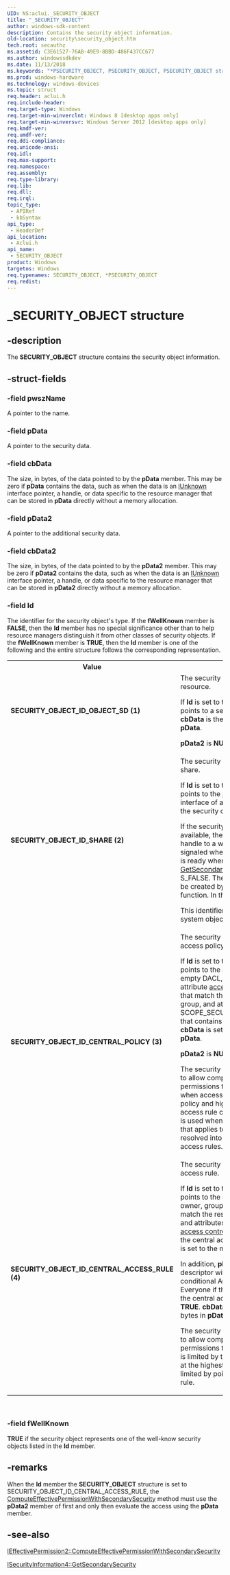 ```yaml
---
UID: NS:aclui._SECURITY_OBJECT
title: "_SECURITY_OBJECT"
author: windows-sdk-content
description: Contains the security object information.
old-location: security\security_object.htm
tech.root: secauthz
ms.assetid: C3E61527-76AB-49E9-8BBD-486F437CC677
ms.author: windowssdkdev
ms.date: 11/13/2018
ms.keywords: "*PSECURITY_OBJECT, PSECURITY_OBJECT, PSECURITY_OBJECT structure pointer [Security], SECURITY_OBJECT, SECURITY_OBJECT structure [Security], SECURITY_OBJECT_ID_CENTRAL_ACCESS_RULE (4), SECURITY_OBJECT_ID_CENTRAL_POLICY (3), SECURITY_OBJECT_ID_OBJECT_SD (1), SECURITY_OBJECT_ID_SHARE (2), _SECURITY_OBJECT, aclui/PSECURITY_OBJECT, aclui/SECURITY_OBJECT, security.security_object"
ms.prod: windows-hardware
ms.technology: windows-devices
ms.topic: struct
req.header: aclui.h
req.include-header: 
req.target-type: Windows
req.target-min-winverclnt: Windows 8 [desktop apps only]
req.target-min-winversvr: Windows Server 2012 [desktop apps only]
req.kmdf-ver: 
req.umdf-ver: 
req.ddi-compliance: 
req.unicode-ansi: 
req.idl: 
req.max-support: 
req.namespace: 
req.assembly: 
req.type-library: 
req.lib: 
req.dll: 
req.irql: 
topic_type:
 - APIRef
 - kbSyntax
api_type:
 - HeaderDef
api_location:
 - Aclui.h
api_name:
 - SECURITY_OBJECT
product: Windows
targetos: Windows
req.typenames: SECURITY_OBJECT, *PSECURITY_OBJECT
req.redist: 
---
```


# _SECURITY_OBJECT structure


## -description


The <b>SECURITY_OBJECT</b> structure contains the security object information.


## -struct-fields




### -field pwszName

A pointer to the name.


### -field pData

A pointer to the security data.


### -field cbData

The size, in bytes, of the data pointed to by the <b>pData</b> member. This may be zero if <b>pData</b> contains the data, such as when the data is an <a href="https://msdn.microsoft.com/33f1d79a-33fc-4ce5-a372-e08bda378332">IUnknown</a> interface pointer, a handle, or data specific to the resource manager that can be stored in <b>pData</b> directly without a memory allocation.


### -field pData2

A pointer to the additional security data.


### -field cbData2

The size, in bytes, of the data pointed to by the <b>pData2</b> member. This may be zero if <b>pData2</b> contains the data, such as when the data is an <a href="https://msdn.microsoft.com/33f1d79a-33fc-4ce5-a372-e08bda378332">IUnknown</a> interface pointer, a handle, or data specific to the resource manager that can be stored in <b>pData2</b> directly without a memory allocation.


### -field Id

The identifier for the security object's type. If the <b>fWellKnown</b> member is <b>FALSE</b>, then the <b>Id</b> member has no special significance other than to help resource managers distinguish it from other classes of security objects. If the <b>fWellKnown</b> member is <b>TRUE</b>, then the <b>Id</b> member is one of the following and the entire structure follows the corresponding representation.

<table>
<tr>
<th>Value</th>
<th>Meaning</th>
</tr>
<tr>
<td width="40%"><a id="SECURITY_OBJECT_ID_OBJECT_SD___1_"></a><a id="security_object_id_object_sd___1_"></a><dl>
<dt><b>SECURITY_OBJECT_ID_OBJECT_SD  (1)</b></dt>
</dl>
</td>
<td width="60%">
The security descriptor of the resource.


If <b>Id</b> is set to this value, then <b>pData</b> points to a security descriptor and <b>cbData</b> is the number of bytes in <b>pData</b>.


<b>pData2</b> is <b>NULL</b> and <b>cbData2</b> is 0.

</td>
</tr>
<tr>
<td width="40%"><a id="SECURITY_OBJECT_ID_SHARE___2_"></a><a id="security_object_id_share___2_"></a><dl>
<dt><b>SECURITY_OBJECT_ID_SHARE  (2)</b></dt>
</dl>
</td>
<td width="60%">
The security descriptor of a network share.

If <b>Id</b> is set to this value, then <b>pData</b> points to the <a href="https://msdn.microsoft.com/38d94f36-f149-4b62-a710-8f7359bfd8cd">ISecurityInformation</a> interface of an object that represents the security context of the share.

If the security descriptor is not yet available, then <b>pData2</b> must be a handle to a waitable object that is signaled when the security descriptor is ready when the <a href="https://msdn.microsoft.com/20BD7D3B-1097-45CF-8237-0FBAD6BD6E3E">GetSecondarySecurity</a> method returns S_FALSE. The waitable object should be created by the <a href="https://msdn.microsoft.com/1f6d946e-c74c-4599-ac3d-b709216a0900">CreateEvent</a>  function. In this case, <b>cbData2</b> is 0.

This identifier is only applicable to file system objects.

</td>
</tr>
<tr>
<td width="40%"><a id="SECURITY_OBJECT_ID_CENTRAL_POLICY__3_"></a><a id="security_object_id_central_policy__3_"></a><dl>
<dt><b>SECURITY_OBJECT_ID_CENTRAL_POLICY (3)</b></dt>
</dl>
</td>
<td width="60%">
The security descriptor of a central access policy.

If <b>Id</b> is set to this value, then <b>pData</b> points to the security descriptor with an empty DACL, an owner, group, and attribute <a href="https://msdn.microsoft.com/0baaa937-f635-4500-8dcd-9dbbd6f4cd02">access control entries</a> (ACEs) that match the resource's owner, group, and attributes as well as a SCOPE_SECURITY_INFORMATION_ACE  that contains the central policy's ID. <b>cbData</b> is set to the number of bytes in <b>pData</b>.

<b>pData2</b> is <b>NULL</b> and <b>cbData2</b> is 0.

The security descriptor is constructed to allow computing effective permissions to correctly determine when access is limited by the central policy and higher detail of the central access rule cannot be determined. This is used when a central access policy that applies to a resource cannot be resolved into its elemental central access rules.

</td>
</tr>
<tr>
<td width="40%"><a id="SECURITY_OBJECT_ID_CENTRAL_ACCESS_RULE__4_"></a><a id="security_object_id_central_access_rule__4_"></a><dl>
<dt><b>SECURITY_OBJECT_ID_CENTRAL_ACCESS_RULE (4)</b></dt>
</dl>
</td>
<td width="60%">
The security descriptor of a central access rule.

If <b>Id</b> is set to this value, then <b>pData</b> points to the security descriptor with an owner, group, and attribute ACEs that match the resource's owner, group, and attributes, and a <a href="https://msdn.microsoft.com/d007cbb9-b547-4dc7-bc22-b526f650f7c2">discretionary access control list</a> (DACL) that matches the central access rule's DACL. <b>cbData</b> is set to the number of bytes in <b>pData</b>.

In addition, <b>pData2</b> points to a security descriptor with a DACL that contains a conditional ACE that grants 0x1 to Everyone if the resource condition from the central access rule evaluates to <b>TRUE</b>. <b>cbData2</b> is set to the number of bytes in <b>pData2</b>.

The security descriptor is constructed to allow computing effective permissions to determine when access is limited by the central access policy at the highest detail. That is, access is limited by pointing to a central policy rule.

</td>
</tr>
</table>
 


### -field fWellKnown

<b>TRUE</b> if the security object represents one of the well-know security objects listed in the <b>Id</b> member.


## -remarks



When the <b>Id</b> member the <b>SECURITY_OBJECT</b> structure is set to SECURITY_OBJECT_ID_CENTRAL_ACCESS_RULE, the <a href="https://msdn.microsoft.com/03B73103-D7C0-4BA2-B315-3CC0049B1B8E">ComputeEffectivePermissionWithSecondarySecurity</a> method must use the <b>pData2</b> member of  first and only then evaluate the access  using the  <b>pData</b> member.




## -see-also




<a href="https://msdn.microsoft.com/03B73103-D7C0-4BA2-B315-3CC0049B1B8E">IEffectivePermission2::ComputeEffectivePermissionWithSecondarySecurity</a>



<a href="https://msdn.microsoft.com/20BD7D3B-1097-45CF-8237-0FBAD6BD6E3E">ISecurityInformation4::GetSecondarySecurity</a>
 

 


